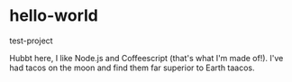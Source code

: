 # hello-world
test-project

Hubbt here, I like Node.js and Coffeescript (that's what I'm made of!).
I've had tacos on the moon and find them far superior to Earth taacos.
